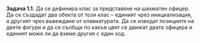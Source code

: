 **Задача 1.1.** Да се дефинира клас за представяне на шахматен офицер. Да се създадат два обекта от този клас – единият чрез инициализация, а другият чрез въвеждане от клавиатурата. Да се изведат позициите на двете фигури и да се съобщи по какъв цвят се движат двата офицера и единият може ли да вземе другия с един ход.